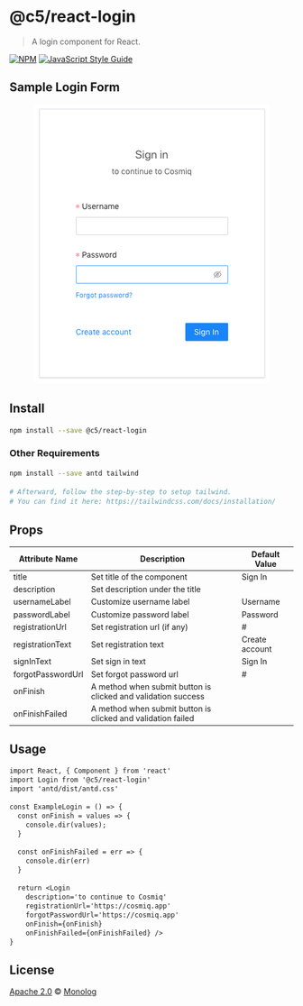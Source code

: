 # @c5/react-login

> A login component for React.

[![NPM](https://img.shields.io/npm/v/@c5/react-login.svg)](https://www.npmjs.com/package/@c5/react-login) [![JavaScript Style Guide](https://img.shields.io/badge/code_style-standard-brightgreen.svg)](https://standardjs.com)

## Sample Login Form

<p align="center">
  <img src="https://github.com/monologid/c5/raw/master/packages/c5-react-login/example/sample-login.png" />
</p>

## Install

```bash
npm install --save @c5/react-login
```

### Other Requirements

```bash
npm install --save antd tailwind

# Afterward, follow the step-by-step to setup tailwind.
# You can find it here: https://tailwindcss.com/docs/installation/
```

## Props

| Attribute Name | Description | Default Value |
|----------------|-------------|---------------|
| title | Set title of the component | Sign In |
| description | Set description under the title | |
| usernameLabel | Customize username label | Username |
| passwordLabel | Customize password label | Password |
| registrationUrl | Set registration url (if any) | # |
| registrationText | Set registration text | Create account |
| signInText | Set sign in text | Sign In |
| forgotPasswordUrl | Set forgot password url | # |
| onFinish | A method when submit button is clicked and validation success | |
| onFinishFailed | A method when submit button is clicked and validation failed | |

## Usage

```tsx
import React, { Component } from 'react'
import Login from '@c5/react-login'
import 'antd/dist/antd.css'

const ExampleLogin = () => {
  const onFinish = values => {
    console.dir(values);
  }

  const onFinishFailed = err => {
    console.dir(err)
  }

  return <Login
    description='to continue to Cosmiq'
    registrationUrl='https://cosmiq.app'
    forgotPasswordUrl='https://cosmiq.app'
    onFinish={onFinish}
    onFinishFailed={onFinishFailed} />
}
```

## License

[Apache 2.0](https://github.com/monologid/c5/blob/master/LICENSE) © [Monolog](https://github.com/monolog)
